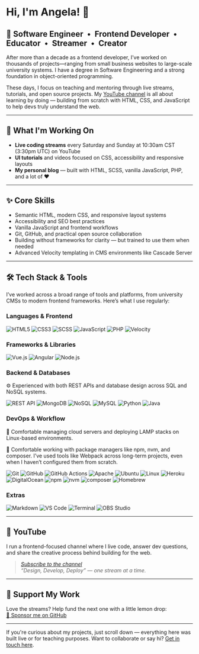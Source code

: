 # Hi, I'm Angela! 👋

## 🌱 Software Engineer • Frontend Developer • Educator • Streamer • Creator

After more than a decade as a frontend developer, I’ve worked on thousands of projects—ranging from small business websites to large-scale university systems. I have a degree in Software Engineering and a strong foundation in object-oriented programming.

These days, I focus on teaching and mentoring through live streams, tutorials, and open source projects. My [YouTube channel](https://www.youtube.com/@angelajholden) is all about learning by doing — building from scratch with HTML, CSS, and JavaScript to help devs truly understand the web.

---

## 🍋 What I'm Working On

-   **Live coding streams** every Saturday and Sunday at 10:30am CST (3:30pm UTC) on YouTube
-   **UI tutorials** and videos focused on CSS, accessibility and responsive layouts
-   **My personal blog** — built with HTML, SCSS, vanilla JavaScript, PHP, and a lot of ♥️

---

## ✨ Core Skills

-   Semantic HTML, modern CSS, and responsive layout systems
-   Accessibility and SEO best practices
-   Vanilla JavaScript and frontend workflows
-   Git, GitHub, and practical open source collaboration
-   Building without frameworks for clarity — but trained to use them when needed
-   Advanced Velocity templating in CMS environments like Cascade Server

---

## 🛠️ Tech Stack & Tools

I’ve worked across a broad range of tools and platforms, from university CMSs to modern frontend frameworks. Here’s what I use regularly:

### Languages & Frontend

![HTML5](https://img.shields.io/badge/HTML5-E34F26?style=for-the-badge&logo=html5&logoColor=white)
![CSS3](https://img.shields.io/badge/CSS3-1572B6?style=for-the-badge&logo=css3&logoColor=white)
![SCSS](https://img.shields.io/badge/SCSS-CC6699?style=for-the-badge&logo=sass&logoColor=white)
![JavaScript](https://img.shields.io/badge/JavaScript-F7DF1E?style=for-the-badge&logo=javascript&logoColor=black)
![PHP](https://img.shields.io/badge/PHP-777BB4?style=for-the-badge&logo=php&logoColor=white)
![Velocity](https://img.shields.io/badge/Velocity-000000?style=for-the-badge&logo=apachetomcat&logoColor=white)

### Frameworks & Libraries

![Vue.js](https://img.shields.io/badge/Vue.js-35495E?style=for-the-badge&logo=vue.js&logoColor=4FC08D)
![Angular](https://img.shields.io/badge/Angular-DD0031?style=for-the-badge&logo=angular&logoColor=white)
![Node.js](https://img.shields.io/badge/Node.js-339933?style=for-the-badge&logo=nodedotjs&logoColor=white)

### Backend & Databases

⚙️ Experienced with both REST APIs and database design across SQL and NoSQL systems.

![REST API](https://img.shields.io/badge/REST_API-005571?style=for-the-badge&logo=api&logoColor=white)
![MongoDB](https://img.shields.io/badge/MongoDB-47A248?style=for-the-badge&logo=mongodb&logoColor=white)
![NoSQL](https://img.shields.io/badge/NoSQL-4A4A4A?style=for-the-badge&logo=databricks&logoColor=white)
![MySQL](https://img.shields.io/badge/MySQL-4479A1?style=for-the-badge&logo=mysql&logoColor=white)
![Python](https://img.shields.io/badge/Python-3776AB?style=for-the-badge&logo=python&logoColor=white)
![Java](https://img.shields.io/badge/Java-ED8B00?style=for-the-badge&logo=oracle&logoColor=white)

### DevOps & Workflow

:penguin: Comfortable managing cloud servers and deploying LAMP stacks on Linux-based environments.

:toolbox: Comfortable working with package managers like npm, nvm, and composer. I’ve used tools like Webpack across long-term projects, even when I haven’t configured them from scratch.

![Git](https://img.shields.io/badge/Git-F05032?style=for-the-badge&logo=git&logoColor=white)
![GitHub](https://img.shields.io/badge/GitHub-181717?style=for-the-badge&logo=github&logoColor=white)
![GitHub Actions](https://img.shields.io/badge/GitHub_Actions-2088FF?style=for-the-badge&logo=github-actions&logoColor=white)
![Apache](https://img.shields.io/badge/Apache-D22128?style=for-the-badge&logo=apache&logoColor=white)
![Ubuntu](https://img.shields.io/badge/Ubuntu-E95420?style=for-the-badge&logo=ubuntu&logoColor=white)
![Linux](https://img.shields.io/badge/Linux-FCC624?style=for-the-badge&logo=linux&logoColor=black)
![Heroku](https://img.shields.io/badge/Heroku-430098?style=for-the-badge&logo=heroku&logoColor=white)
![DigitalOcean](https://img.shields.io/badge/DigitalOcean-0080FF?style=for-the-badge&logo=digitalocean&logoColor=white)
![npm](https://img.shields.io/badge/npm-CB3837?style=for-the-badge&logo=npm&logoColor=white)
![nvm](https://img.shields.io/badge/nvm-3C873A?style=for-the-badge&logo=nodedotjs&logoColor=white)
![composer](https://img.shields.io/badge/Composer-885630?style=for-the-badge&logo=composer&logoColor=white)
![Homebrew](https://img.shields.io/badge/Homebrew-FBB040?style=for-the-badge&logo=homebrew&logoColor=black)

### Extras

![Markdown](https://img.shields.io/badge/Markdown-000000?style=for-the-badge&logo=markdown&logoColor=white)
![VS Code](https://img.shields.io/badge/VS_Code-007ACC?style=for-the-badge&logo=visual-studio-code&logoColor=white)
![Terminal](https://img.shields.io/badge/Terminal-000000?style=for-the-badge&logo=gnubash&logoColor=white)
![OBS Studio](https://img.shields.io/badge/OBS_Studio-302E31?style=for-the-badge&logo=obsstudio&logoColor=white)

---

## 🎥 YouTube

I run a frontend-focused channel where I live code, answer dev questions, and share the creative process behind building for the web.

> [_Subscribe to the channel_](https://www.youtube.com/@angelajholden)  
> _“Design, Develop, Deploy” — one stream at a time._

---

## 🧡 Support My Work

Love the streams? Help fund the next one with a little lemon drop:  
[🍋 Sponsor me on GitHub](https://github.com/sponsors/angelajholden)

---

If you're curious about my projects, just scroll down — everything here was built live or for teaching purposes.
Want to collaborate or say hi? [Get in touch here](mailto:info@angelajholden.com).
